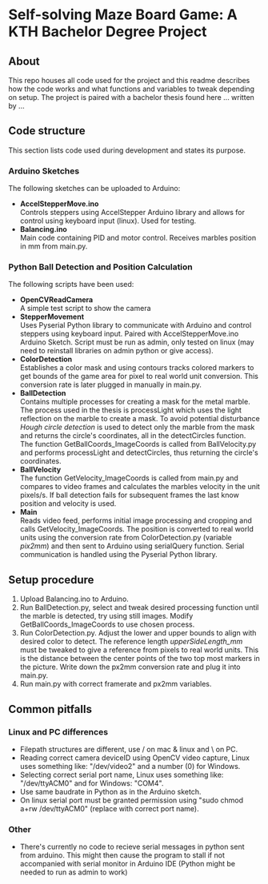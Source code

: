 # Self-solving Maze Board Game: A KTH Bachelor Degree Project

## About
This repo houses all code used for the project and this readme describes how the code works and what functions and variables to tweak depending on setup.
The project is paired with a bachelor thesis found here ... written by ...

## Code structure
This section lists code used during development and states its purpose.
### Arduino Sketches
The following sketches can be uploaded to Arduino:
* **AccelStepperMove.ino**  
Controls steppers using AccelStepper Arduino library and allows for control using keyboard input (linux). Used for testing.
* **Balancing.ino**  
Main code containing PID and motor control. Receives marbles position in mm
from main.py.

### Python Ball Detection and Position Calculation
The following scripts have been used:
* **OpenCVReadCamera**  
A simple test script to show the camera
*  **StepperMovement**  
Uses Pyserial Python library to communicate with Arduino and control steppers using keyboard input. Paired with AccelStepperMove.ino Arduino Sketch.
Script must be run as admin, only tested on linux (may need to reinstall libraries on admin python or give access).
* **ColorDetection**  
Establishes a color mask and using contours tracks colored markers to get bounds of the game area for pixel to real world unit conversion.
This conversion rate is later plugged in manually in main.py.
* **BallDetection**  
Contains multiple processes for creating a mask for the metal marble. The process used in the thesis is processLight which uses
the light reflection on the marble to create a mask. To avoid potential disturbance *Hough circle detection* is used to detect only
the marble from the mask and returns the circle's coordinates, all in the detectCircles function. The function GetBallCoords_ImageCoords is called
from BallVelocity.py and performs processLight and detectCircles, thus returning the circle's coordinates.
* **BallVelocity**  
The function GetVelocity_ImageCoords is called from main.py and compares to video frames and calculates the 
marbles velocity in the unit pixels/s. If ball detection fails for subsequent frames the last know position and
velocity is used.
*  **Main**  
Reads video feed, performs initial image processing and cropping and calls GetVelocity_ImageCoords.
The position is converted to real world units using the conversion rate from ColorDetection.py (variable *pix2mm*) and then sent to Arduino
using serialQuery function. Serial communication is handled using the Pyserial Python library.

## Setup procedure
1. Upload Balancing.ino to Arduino.
2. Run BallDetection.py, select and tweak desired processing function until the marble is detected, try using still images. Modify GetBallCoords_ImageCoords to use chosen process.
3. Run ColorDetection.py. Adjust the lower and upper bounds to align with desired color to detect. The reference length *upperSideLength_mm* must be tweaked to give a reference from pixels to real world units.
This is the distance between the center points of the two top most markers in the picture. Write down the px2mm conversion rate and plug it into main.py.
4. Run main.py with correct framerate and px2mm variables.

## Common pitfalls
### Linux and PC differences
* Filepath structures are different, use / on mac & linux and \ on PC.
* Reading correct camera deviceID using OpenCV video capture, Linux uses something like: "/dev/video2" and a number (0) for Windows.
* Selecting correct serial port name, Linux uses something like: "/dev/ttyACM0" and for Windows: "COM4".
* Use same baudrate in Python as in the Arduino sketch.
* On linux serial port must be granted permission using "sudo chmod a+rw /dev/ttyACM0" (replace with correct port name).
### Other
* There's currently no code to recieve serial messages in python sent from arduino. This might then cause the program to stall if not accompanied with serial monitor in Arduino IDE (Python might be needed to run as admin to work)
